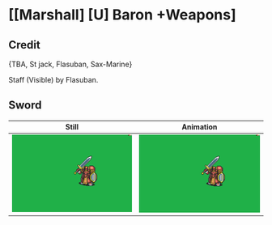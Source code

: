 # [\[Marshall\] \[U\] Baron +Weapons]

## Credit

{TBA, St jack, Flasuban, Sax-Marine}

Staff (Visible) by Flasuban.
	
## Sword

| Still | Animation |
| :---: | :-------: |
| ![Sword still](./Sword_000.png) | ![Sword animation](./Sword.gif) |
